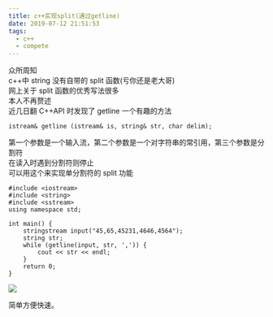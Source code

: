 ```yaml
---
title: c++实现split(通过getline)
date: 2019-07-12 21:51:53
tags:
  - c++
  - compete
---
```


众所周知  
c++中 string 没有自带的 split 函数(亏你还是老大哥)  
网上关于 split 函数的优秀写法很多  
本人不再赘述  
近几日翻 C++API 时发现了 getline 一个有趣的方法

`istream& getline (istream& is, string& str, char delim);`

第一个参数是一个输入流，第二个参数是一个对字符串的常引用，第三个参数是分割符  
在读入时遇到分割符则停止  
可以用这个来实现单分割符的 split 功能

```
#include <iostream>
#include <string>
#include <sstream>
using namespace std;

int main() {
    stringstream input("45,65,45231,4646,4564");
    string str;
    while (getline(input, str, ',')) {
        cout << str << endl;
    }
    return 0;
}
```

![](/images/c++_split_getline/1.png)

简单方便快速。
